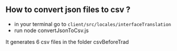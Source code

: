 ## How to convert json files to csv ?

- in your terminal go to `client/src/locales/interfaceTranslation`
- run node convertJsonToCsv.js

It generates 6 csv files in the folder csvBeforeTrad
